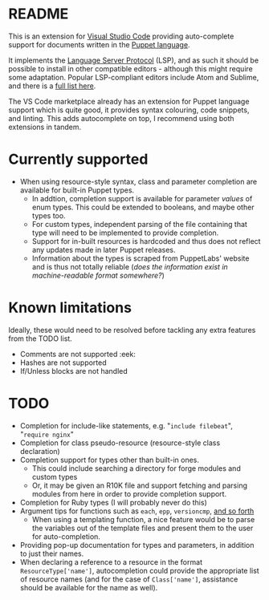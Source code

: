 # README

This is an extension for [Visual Studio Code](https://code.visualstudio.com/) providing auto-complete support for documents written in the [Puppet language](https://docs.puppet.com/puppet/4.10/lang_visual_index.html).

It implements the [Language Server Protocol](http://langserver.org/) (LSP), and as such it should be possible to install in other compatible editors - although this might require some adaptation. Popular LSP-compliant editors include Atom and Sublime, and there is a [full list here](http://langserver.org/#implementations-client).

The VS Code marketplace already has an extension for Puppet language support which is quite good, it provides syntax colouring, code snippets, and linting. This adds autocomplete on top, I recommend using both extensions in tandem. 

# Currently supported
* When using resource-style syntax, class and parameter completion are available for built-in Puppet types.
  * In addtion, completion support is available for parameter _values_ of enum types. This could be extended to booleans, and maybe other types too.
  * For custom types, independent parsing of the file containing that type will need to be implemented to provide completion. 
  * Support for in-built resources is hardcoded and thus does not reflect any updates made in later Puppet releases. 
  * Information about the types is scraped from PuppetLabs' website and is thus not totally reliable (_does the information exist in machine-readable format somewhere?_)

# Known limitations
Ideally, these would need to be resolved before tackling any extra features from the TODO list. 
* Comments are not supported :eek:
* Hashes are not supported
* If/Unless blocks are not handled

# TODO
* Completion for include-like statements, e.g. "`include filebeat`", "`require nginx`"
* Completion for class pseudo-resource (resource-style class declaration) 
* Completion support for types other than built-in ones.
  * This could include searching a directory for forge modules and custom types
  * Or, it may be given an R10K file and support fetching and parsing modules from here in order to provide completion support.
* Completion for Ruby types (I will probably never do this)
* Argument tips for functions such as `each`, `epp`, `versioncmp`, [and so forth](https://docs.puppet.com/puppet/4.10/function.html)
  * When using a templating function, a nice feature would be to parse the variables out of the template files and present them to the user for auto-completion.
* Providing pop-up documentation for types and parameters, in addition to just their names.
* When declaring a reference to a resource in the format `ResourceType['name']`, autocompletion could provide the appropriate list of resource names (and for the case of `Class['name']`, assistance should be available for the name as well).